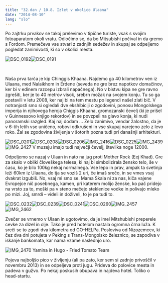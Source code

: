 ```yaml
---
title: "32.dan / 10.8. Izlet v okolico Ulaana"
date: "2014-08-10"
lang: "slo"
---
```


Po zajtrku prvakov se takoj prelevimo v tipične turiste, vsak s svojim fotoaparatom okoli vratu. Odločimo se, da bo Mitsubishi počival in da gremo s Fordom. Premečeva vse stvari z zadnjih sedežev in skupaj se odpeljemo pogledat zanimivosti, ki so v okolici mesta.

![DSC_0192](../images/DSC_0192.jpg)![DSC_0191](../images/DSC_0191.jpg)

 

Naša prva tarča je kip Chinggis Khaana. Najdemo ga 40 kilometrov ven iz Ulaana, med Nalaikhom in Erdene (seveda ne gre brez napotkov domačinov, ker bi v edinem razcepu izbrali napačnega). No v bistvu kipa ne gre ravno zgrešiti, ker je to 40 metrov visok, srebrn možak na svojem konju. Tu so ga postavili v letu 2008, ker naj bi na tem mestu po legendi našel zlati bič. V notranjosti smo si ogledali dve ekshibiciji o zgodovini, ponosu Mongolskega imperija in njihovega heroja Chiggis Khaana, gromozanski čevelj (ki je prišel v Guinnessovo knjigo rekordov) in se povzpeli na glavo konja, ki nudi panoramski razgled. Kaj naj dodam … Zelo zanimivo, vendar žalostno, da je v 6-tih letih vse uničeno, robovi odkrušeni in vse skupaj narejeno zelo z levo roko. Žal se zgodovina življenja v šotorih pozna tudi pri današnji arhitekturi.



![DSC_0201](../images/DSC_0201.jpg)![DSC_0208](../images/DSC_0208.jpg)![DSC_0206](../images/DSC_0206.jpg)![IMG_2416](../images/IMG_2416.jpg)![DSC_0225](../images/DSC_0225.jpg)![IMG_2439](../images/IMG_2439.jpg)![IMG_2427](../images/IMG_2427.jpg) V muzeju imajo tudi največji čevelj, številka noge 12000.

Odpeljemo se nazaj v Ulaan in nato na jug proti Mother Rock (Eej Khad). Gre za skalo v obliki človeškega telesa, ki naj bi simbolizirala žensko telo, še v času, ko je bilo 100kg nekaj normalnega. Vse lepo in prav, ampak ta svetinja leži 60km iz Ulaana, do tja se voziš 2 uri, če imaš srečo, in se vmes vsaj dvakrat izgubiš. No, vsaj mi smo se. Mama Skala ni za nas, kiča vajene Evropejce nič posebnega, kamen, pri katerem molijo ženske, ko pač pridejo na vrsto za to, moški pa v steno mečejo steklenice vodke in polivajo mleko po mizi. Joj, smrdi – videli in doživeli, to je pa tudi to.

![DSC_0232](../images/DSC_0232.jpg)![DSC_0239](../images/DSC_0239.jpg)![DSC_0241](../images/DSC_0241.jpg)![DSC_0260](../images/DSC_0260.jpg)![IMG_2457](../images/IMG_2457.jpg)![IMG_2462](../images/IMG_2462.jpg)

Zvečer se vrnemo v Ulaan in ugotovimo, da je imel Mitshubishi preperele cevke za dizel in olje. Tako je pred hotelom nastala ogromna črna luža. K sreči se to zgodi dva kilometra od GO-HELPa. Posloviva od Nizozemcev, ki čez dva dni potujeta v Peking s Trans-Mongolsko železnico, se zapodiva v iskanje bankomata, kar nama vzame naslednjo uro.

![IMG_2470](../images/IMG_2470.jpg) Yamina in Hugo - Fried Tomato Team

Pojeva najboljšo pico v življenju (ali pa zato, ker sem si zadnjo privoščil v novembru 2013) in se odpeljeva proti jugu. Prideva do polovice mesta in padeva v gužvo. Po nekaj poskusih obupava in najdeva hotel. Toliko o head-startu.
